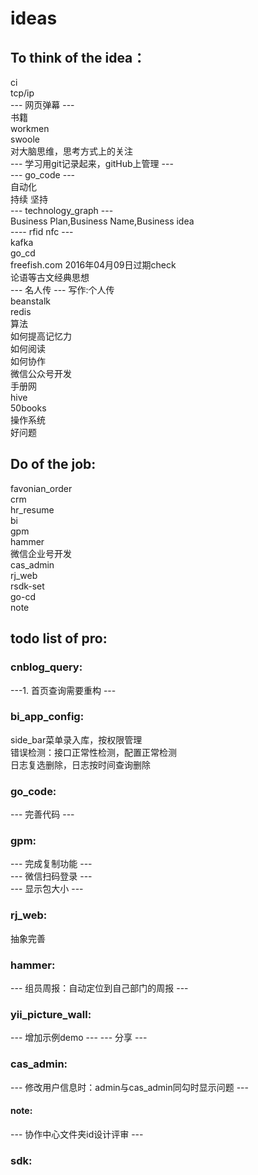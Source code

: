 # ideas  
## To think of the idea： 
ci   
tcp/ip   
--- 网页弹幕 ---  
书籍  
workmen   
swoole  
对大脑思维，思考方式上的关注  
--- 学习用git记录起来，gitHub上管理 ---  
--- go_code ---   
自动化     
持续 坚持   
--- technology_graph ---  
Business Plan,Business Name,Business idea  
---- rfid nfc ---  
kafka  
go_cd  
freefish.com 2016年04月09日过期check   
论语等古文经典思想    
--- 名人传 ---
写作:个人传  
beanstalk  
redis  
算法  
如何提高记忆力  
如何阅读  
如何协作  
微信公众号开发  
手册网  
hive  
50books  
操作系统  
好问题  

## Do of the job: 
favonian_order  
crm  
hr_resume  
bi  
gpm  
hammer  
微信企业号开发  
cas_admin  
rj_web  
rsdk-set  
go-cd   
note   

## todo list of pro:

### cnblog_query: 
---1. 首页查询需要重构 ---  

### bi_app_config: 
side_bar菜单录入库，按权限管理  
错误检测：接口正常性检测，配置正常检测  
日志复选删除，日志按时间查询删除  


### go_code:
--- 完善代码 ---  

### gpm:
--- 完成复制功能 ---  
--- 微信扫码登录  ---  
--- 显示包大小 ---  

### rj_web: 
抽象完善  

### hammer:  
--- 组员周报：自动定位到自己部门的周报 ---

### yii_picture_wall: 
--- 增加示例demo ---
--- 分享 ---

### cas_admin:  
--- 修改用户信息时：admin与cas_admin同勾时显示问题 --- 

#### note:  
--- 协作中心文件夹id设计评审 ---  

### sdk:
